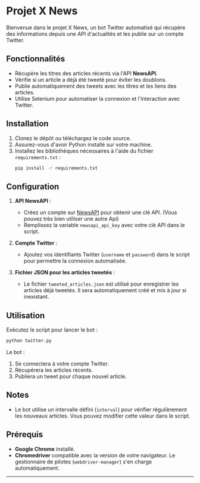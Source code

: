 # Projet X News

Bienvenue dans le projet X News, un bot Twitter automatisé qui récupère des informations depuis une API d'actualités et les publie sur un compte Twitter.

## Fonctionnalités

- Récupère les titres des articles récents via l'API **NewsAPI**.
- Vérifie si un article a déjà été tweeté pour éviter les doublons.
- Publie automatiquement des tweets avec les titres et les liens des articles.
- Utilise Selenium pour automatiser la connexion et l'interaction avec Twitter.

## Installation

1. Clonez le dépôt ou téléchargez le code source.
2. Assurez-vous d'avoir Python installé sur votre machine.
3. Installez les bibliothèques nécessaires à l'aide du fichier `requirements.txt` :
   ```bash
   pip install -r requirements.txt
   ```

## Configuration

1. **API NewsAPI** :

   - Créez un compte sur [NewsAPI](https://newsapi.org) pour obtenir une clé API. (Vous pouvez très bien utiliser une autre Api)
   - Remplissez la variable `newsapi_api_key` avec votre clé API dans le script.

2. **Compte Twitter** :

   - Ajoutez vos identifiants Twitter (`username` et `password`) dans le script pour permettre la connexion automatisée.

3. **Fichier JSON pour les articles tweetés** :
   - Le fichier `tweeted_articles.json` est utilisé pour enregistrer les articles déjà tweetés. Il sera automatiquement créé et mis à jour si inexistant.

## Utilisation

Exécutez le script pour lancer le bot :

```bash
python twitter.py
```

Le bot :

1. Se connectera à votre compte Twitter.
2. Récupérera les articles récents.
3. Publiera un tweet pour chaque nouvel article.

## Notes

- Le bot utilise un intervalle défini (`interval`) pour vérifier régulièrement les nouveaux articles. Vous pouvez modifier cette valeur dans le script.

## Prérequis

- **Google Chrome** installé.
- **Chromedriver** compatible avec la version de votre navigateur. Le gestionnaire de pilotes (`webdriver-manager`) s'en charge automatiquement.

---

